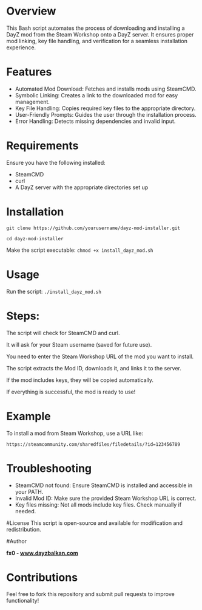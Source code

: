 # Overview
This Bash script automates the process of downloading and installing a DayZ mod from the Steam Workshop onto a DayZ server. It ensures proper mod linking, key file handling, and verification for a seamless installation experience.

# Features
- Automated Mod Download: Fetches and installs mods using SteamCMD.
- Symbolic Linking: Creates a link to the downloaded mod for easy management.
- Key File Handling: Copies required key files to the appropriate directory.
- User-Friendly Prompts: Guides the user through the installation process.
- Error Handling: Detects missing dependencies and invalid input.

# Requirements
Ensure you have the following installed:
- SteamCMD
- curl
- A DayZ server with the appropriate directories set up

# Installation
`git clone https://github.com/yourusername/dayz-mod-installer.git`

`cd dayz-mod-installer`

Make the script executable:
`chmod +x install_dayz_mod.sh`

# Usage
Run the script:
`./install_dayz_mod.sh`

# Steps:
The script will check for SteamCMD and curl.

It will ask for your Steam username (saved for future use).

You need to enter the Steam Workshop URL of the mod you want to install.

The script extracts the Mod ID, downloads it, and links it to the server.

If the mod includes keys, they will be copied automatically.

If everything is successful, the mod is ready to use!

# Example
To install a mod from Steam Workshop, use a URL like:

`https://steamcommunity.com/sharedfiles/filedetails/?id=123456789`

# Troubleshooting
- SteamCMD not found: Ensure SteamCMD is installed and accessible in your PATH.
- Invalid Mod ID: Make sure the provided Steam Workshop URL is correct.
- Key files missing: Not all mods include key files. Check manually if needed.

#License
This script is open-source and available for modification and redistribution.

#Author

**fx0 - www.dayzbalkan.com**

# Contributions
Feel free to fork this repository and submit pull requests to improve functionality!

